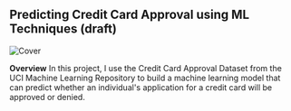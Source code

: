 ## **Predicting Credit Card Approval using ML Techniques (draft)**

![Cover](https://github.com/mishaisran/Projects/blob/master/Predicting%20Credit%20Card%20Approvals/Images/Cover_CCA.PNG)

**Overview**
In this project, I use the Credit Card Approval Dataset from the UCI Machine Learning Repository to build a machine learning model that can predict whether an individual's application for a credit card will be approved or denied.

